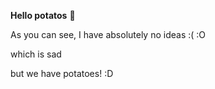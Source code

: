 __Hello potatos__
:potato:

As you can see, I have absolutely no ideas
:(
:O

which is sad

but we have potatoes! :D
